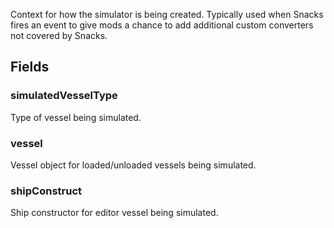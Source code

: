             
Context for how the simulator is being created. Typically used when Snacks fires an event to give mods a chance to add additional custom converters not covered by Snacks.
        
## Fields

### simulatedVesselType
Type of vessel being simulated.
### vessel
Vessel object for loaded/unloaded vessels being simulated.
### shipConstruct
Ship constructor for editor vessel being simulated.


